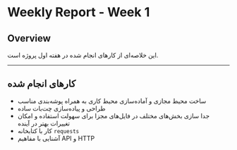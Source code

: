 # Weekly Report - Week 1

## Overview
این خلاصه‌ای از کارهای انجام شده در هفته اول پروژه است.

---

## کارهای انجام شده

- ساخت محیط مجازی و آماده‌سازی محیط کاری به همراه پوشه‌بندی مناسب
- طراحی و پیاده‌سازی چت‌بات ساده
- جدا سازی بخش‌های مختلف در فایل‌های مجزا برای سهولت استفاده و امکان تغییرات بهتر در آینده
- کار با کتابخانه `requests`
- آشنایی با مفاهیم API و HTTP


